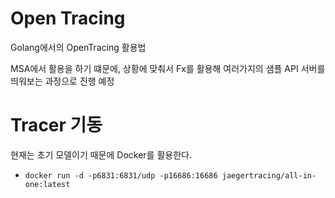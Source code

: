 <h1> Open Tracing </h1>

Golang에서의 OpenTracing 활용법

MSA에서 활용을 하기 떄문에, 상황에 맞춰서 Fx를 활용해
여러가지의 샘플 API 서버를 띄워보는 과정으로 진행 예정



<h1> Tracer 기동 </h1>

현재는 초기 모델이기 때문에 Docker를 활용한다.
- `docker run -d -p6831:6831/udp -p16686:16686 jaegertracing/all-in-one:latest`